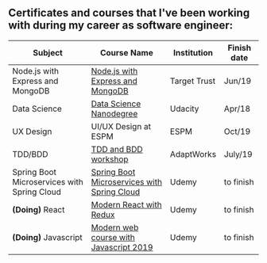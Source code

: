 ## Certificates and courses that I've been working with during my career as software engineer:



| Subject          | Course Name                          | Institution          | Finish date |
|------------------|--------------------------------------|----------------------|-------------|
| Node.js with Express and MongoDB | [Node.js with Express and MongoDB](https://imgur.com/LL7BTgF) | Target Trust |  Jun/19  |
| Data Science | [Data Science Nanodegree](https://www.udacity.com/course/programming-for-data-science-nanodegree--nd104)| Udacity | Apr/18 |
| UX Design | UI/UX Design at ESPM | ESPM |  Oct/19  |
| TDD/BDD | [TDD and BDD workshop](https://imgur.com/x96KNx4) | AdaptWorks |  July/19  |
| Spring Boot Microservices with Spring Cloud | [Spring Boot Microservices with Spring Cloud](https://www.udemy.com/course/spring-boot-microservices-with-spring-cloud-beginner-to-guru) | Udemy |  to finish  |
| **(Doing)** React | [Modern React with Redux](https://www.udemy.com/react-redux/) | Udemy | to finish |
| **(Doing)** Javascript | [Modern web course with Javascript 2019](https://www.udemy.com/curso-web/learn/v4/overview) | Udemy | to finish 


